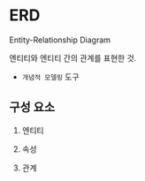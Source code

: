 # ERD
Entity-Relationship Diagram

엔티티와 엔티티 간의 관계를 표현한 것.
- `개념적 모델링` 도구

## 구성 요소
1. 엔티티

2. 속성

3. 관계